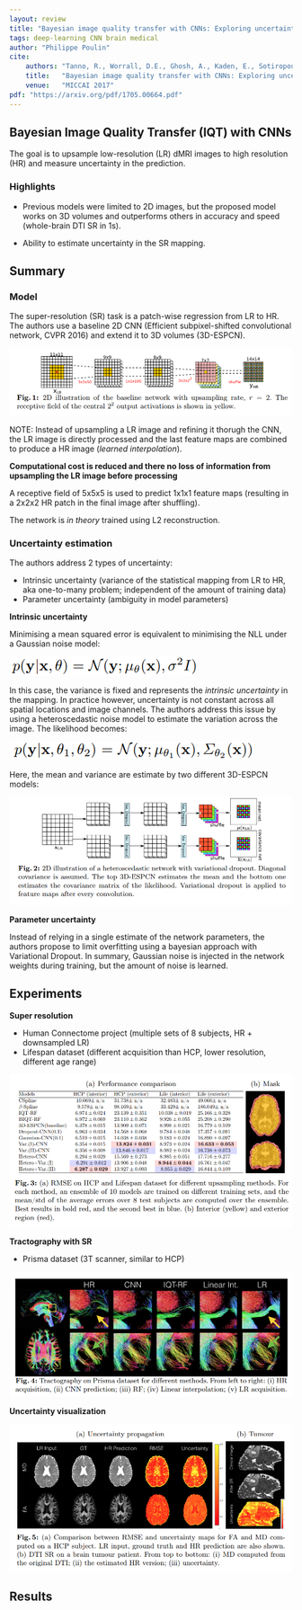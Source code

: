 ```yaml
---
layout: review
title: "Bayesian image quality transfer with CNNs: Exploring uncertainty in dMRI super-resolution"
tags: deep-learning CNN brain medical
author: "Philippe Poulin"
cite:
    authors: "Tanno, R., Worrall, D.E., Ghosh, A., Kaden, E., Sotiropoulos, S.N., Criminisi, A. and Alexander, D.C."
    title:   "Bayesian image quality transfer with CNNs: Exploring uncertainty in dMRI super-resolution"
    venue:   "MICCAI 2017"
pdf: "https://arxiv.org/pdf/1705.00664.pdf"
---
```


## Bayesian Image Quality Transfer (IQT) with CNNs

The goal is to upsample low-resolution (LR) dMRI images to high resolution (HR) and measure uncertainty in the prediction.

### Highlights

- Previous models were limited to 2D images, but the proposed model works on 3D volumes and outperforms others in accuracy and speed (whole-brain DTI SR in 1s).

- Ability to estimate uncertainty in the SR mapping. 


## Summary

### Model

The super-resolution (SR) task is a patch-wise regression from LR to HR. The authors use a baseline 2D CNN (Efficient subpixel-shifted convolutional network, CVPR 2016) and extend it to 3D volumes (3D-ESPCN).

![](/deep-learning/images/dmri-sr-uncertainty/figure1.png)

NOTE: Instead of upsampling a LR image and refining it thorugh the CNN, the LR image is directly processed and the last feature maps are combined to produce a HR image (*learned interpolation*).

**Computational cost is reduced and there no loss of information from upsampling the LR image before processing**

A receptive field of 5x5x5 is used to predict 1x1x1 feature maps (resulting in a 2x2x2 HR patch in the final image after shuffling).

The network is *in theory* trained using L2 reconstruction.


### Uncertainty estimation

The authors address 2 types of uncertainty:
- Intrinsic uncertainty (variance of the statistical mapping from LR to HR, aka one-to-many problem; independent of the amount of training data)
- Parameter uncertainty (ambiguity in model parameters)


**Intrinsic uncertainty**

Minimising a mean squared error is equivalent to minimising the NLL under a Gaussian noise model:

![](/deep-learning/images/dmri-sr-uncertainty/equation1.png)

In this case, the variance is fixed and represents the *intrinsic uncertainty* in the mapping. In practice however, uncertainty is not constant across all spatial locations and image channels. The authors address this issue by using a heteroscedastic noise model to estimate the variation across the image. The likelihood becomes:

![](/deep-learning/images/dmri-sr-uncertainty/equation2.png)

Here, the mean and variance are estimate by two different 3D-ESPCN models:

![](/deep-learning/images/dmri-sr-uncertainty/figure2.png)


**Parameter uncertainty**

Instead of relying in a single estimate of the network parameters, the authors propose to limit overfitting using a bayesian approach with Variational Dropout. In summary, Gaussian noise is injected in the network weights during training, but the amount of noise is learned.



## Experiments

**Super resolution**
- Human Connectome project (multiple sets of 8 subjects, HR + downsampled LR)
- Lifespan dataset (different acquisition than HCP, lower resolution, different age range)

![](/deep-learning/images/dmri-sr-uncertainty/figure3.png)

**Tractography with SR**
- Prisma dataset (3T scanner, similar to HCP)

![](/deep-learning/images/dmri-sr-uncertainty/figure4.png)


**Uncertainty visualization**

![](/deep-learning/images/dmri-sr-uncertainty/figure5.png)



## Results

